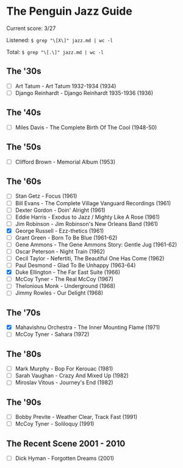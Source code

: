# The Penguin Jazz Guide

Current score: 3/27

Listened: `$ grep "\[X\]" jazz.md | wc -l`

Total: `$ grep "\[.\]" jazz.md | wc -l`

## The '30s

- [ ] Art Tatum - Art Tatum 1932-1934 (1934)
- [ ] Django Reinhardt - Django Reinhardt 1935-1936 (1936)

## The '40s

- [ ] Miles Davis - The Complete Birth Of The Cool (1948-50)

## The '50s

- [ ] Clifford Brown - Memorial Album (1953)

## The '60s

- [ ] Stan Getz - Focus (1961)
- [ ] Bill Evans - The Complete Village Vanguard Recordings (1961)
- [ ] Dexter Gordon - Doin' Alright (1961)
- [ ] Eddie Harris - Exodus to Jazz / Mighty Like A Rose (1961)
- [ ] Jim Robinson - Jim Robinson's New Orleans Band (1961)
- [X] George Russell - Ezz-thetics (1961)
- [ ] Grant Green - Born To Be Blue (1961-62)
- [ ] Gene Ammons - The Gene Ammons Story: Gentle Jug (1961-62)
- [ ] Oscar Peterson - Night Train (1962)
- [ ] Cecil Taylor - Nefertiti, The Beautiful One Has Come (1962)
- [ ] Paul Desmond - Glad To Be Unhappy (1963-64)
- [X] Duke Ellington - The Far East Suite (1966)
- [ ] McCoy Tyner - The Real McCoy (1967)
- [ ] Thelonious Monk - Underground (1968)
- [ ] Jimmy Rowles - Our Delight (1968)

## The '70s

- [X] Mahavishnu Orchestra - The Inner Mounting Flame (1971)
- [ ] McCoy Tyner - Sahara (1972)

## The '80s

- [ ] Mark Murphy - Bop For Kerouac (1981)
- [ ] Sarah Vaughan - Crazy And Mixed Up (1982)
- [ ] Miroslav Vitous - Journey's End (1982)

## The '90s

- [ ] Bobby Previte - Weather Clear, Track Fast (1991)
- [ ] McCoy Tyner - Soliloquy (1991)

## The Recent Scene 2001 - 2010

- [ ] Dick Hyman - Forgotten Dreams (2001)
